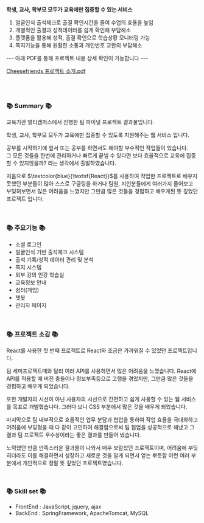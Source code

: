 **학생, 교사, 학부모 모두가 교육에만 집중할 수 있는 서비스**

1. 얼굴인식 출석체크로 출결 확인시간을 줄여 수업의 효율을 높임
2. 개별적인 출결과 성적데이터를 쉽게 확인해 부담해소
3. 플랫폼을 활용해 성적, 출결 확인으로 학습상황 모니터링 가능
4. 쪽지기능을 통해 원활한 소통과 개인번호 교환의 부담해소
   
--- 아래 PDF를 통해 프로젝트 내용 상세 확인이 가능합니다 ---

[Cheesefriends 프로젝트 소개.pdf](https://github.com/onlyoy/Project_Cheesefriends-front/files/11857013/default.pdf)


<br/><br/>
<h3>📚 Summary 📚</h3>
교육기관 멀티캠퍼스에서 진행한 팀 파이널 프로젝트 결과물입니다.

학생, 교사, 학부모 모두가 교육에만 집중할 수 있도록 지원해주는 웹 서비스 입니다.

공부를 시작하기에 앞서 또는 공부를 하면서도 해야할 부수적인 작업들이 있습니다. <br/>
그 모든 것들을 한번에 관리하거나 빠르게 끝낼 수 있다면 보다 효율적으로 교육에 집중할 수 있지않을까? 라는 생각에서 출발하였습니다.

처음으로 $\textcolor{blue}{\textsf{React}}$를 사용하여 작업한 프로젝트로 배우지 못했던 부분들이 많아
스스로 구글링을 하거나 팀원, 지인분들에게 여러가지 물어보고 부딪혀보면서 많은 어려움을 느꼈지만 
그만큼 많은 것들을 경험하고 배우게된 뜻 깊었던 프로젝트 입니다.

<br/>
<h3>📚 주요기능 📚</h3>
<ul>
   <li>소셜 로그인</li>
   <li>얼굴인식 기반 출석체크 시스템</li>
   <li>출석 기록/성적 데이터 관리 및 분석</li>
   <li>쪽지 시스템</li>
   <li>외부 강의 인강 학습실</li>
   <li>교육정보 안내</li>
   <li>쉼터(게임)</li>
   <li>챗봇</li>
   <li>관리자 페이지</li>
</ul>

<br/>
<h3>📚 프로젝트 소감 📚</h3>

React를 사용한 첫 번째 프로젝트로 React와 조금은 가까워질 수 있었던 프로젝트입니다.

팀 세미프로젝트때와 달리 여러 API를 사용하면서 많은 어려움을 느꼈습니다. React에 API를 적용할 때 버전 충돌이나 정보부족등으로 고행을 겪었지만, 그만큼 많은 것들을 경험하고 배우게 되었습니다.

또한 개발자의 시선이 아닌 사용자의 시선으로 간편하고 쉽게 사용할 수 있는 웹 서비스를 목표로 개발했습니다. 그러다 보니 CSS 부분에서 많은 것을 배우게 되었습니다.

마지막으로 팀 내부적으로 효율적인 업무 분담과 협업을 통하여 작업 효율을 극대화하고 어려움에 부딪혔을 때 다 같이 고민하여 해결함으로써 팀 협업을 성공적으로 해냈고 그 결과 팀 프로젝트 우수상이라는 좋은 결과를 만들어 냈습니다.

노력했던 만큼 만족스러운 결과물이 나와서 매우 보람찼던 프로젝트이며, 어려움에 부딪히더라도 이를 해결하면서 성장하고 새로운 것을 알게 되면서 얻는 뿌듯함 이런 여러 부분에서 개인적으로 정말 뜻 깊었던 프로젝트였습니다.

<br/>
<h3>📚 Skill set 📚</h3>
<ul>
   <li>FrontEnd : JavaScript, jquery, ajax</li>
   <li>BackEnd : SpringFramework, ApacheTomcat, MySQL</li>
</ul>
